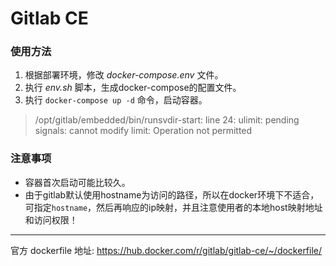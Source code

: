 # Gitlab CE

### 使用方法

1. 根据部署环境，修改 _docker-compose.env_ 文件。
2. 执行 _env.sh_ 脚本，生成docker-compose的配置文件。
3. 执行 `docker-compose up -d` 命令，启动容器。

> /opt/gitlab/embedded/bin/runsvdir-start: line 24: ulimit: pending signals: cannot modify limit: Operation not permitted


### 注意事项

* 容器首次启动可能比较久。
* 由于gitlab默认使用hostname为访问的路径，所以在docker环境下不适合，可指定`hostname`，然后再响应的ip映射，并且注意使用者的本地host映射地址和访问权限！


--------

官方 dockerfile 地址: https://hub.docker.com/r/gitlab/gitlab-ce/~/dockerfile/


